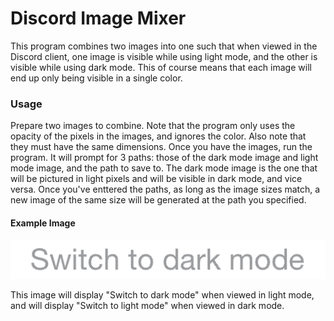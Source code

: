 # Discord Image Mixer
This program combines two images into one such that when viewed in the Discord client, one image is visible while using light mode, and the other is visible while using dark mode. This of course means that each image will end up only being visible in a single color.

### Usage
Prepare two images to combine. Note that the program only uses the opacity of the pixels in the images, and ignores the color. Also note that they must have the same dimensions. Once you have the images, run the program. It will prompt for 3 paths: those of the dark mode image and light mode image, and the path to save to. The dark mode image is the one that will be pictured in light pixels and will be visible in dark mode, and vice versa. Once you've enttered the paths, as long as the image sizes match, a new image of the same size will be generated at the path you specified.

#### Example Image
![Example](example.png)

This image will display "Switch to dark mode" when viewed in light mode, and will display "Switch to light mode" when viewed in dark mode.
